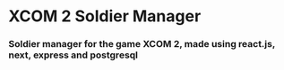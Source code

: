 # XCOM 2 Soldier Manager #
### Soldier manager for the game XCOM 2, made using react.js, next, express and postgresql ###
